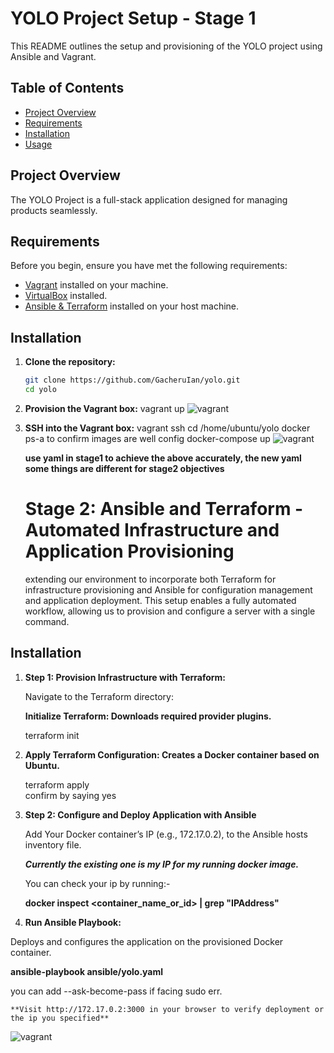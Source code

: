 # YOLO Project Setup - Stage 1

This README outlines the setup and provisioning of the YOLO project using Ansible and Vagrant.

## Table of Contents
- [Project Overview](#project-overview)
- [Requirements](#requirements)
- [Installation](#installation)
- [Usage](#usage)

## Project Overview

The YOLO Project is a full-stack application designed for managing products seamlessly. 

## Requirements

Before you begin, ensure you have met the following requirements:

- [Vagrant](https://www.vagrantup.com/downloads) installed on your machine.
- [VirtualBox](https://www.virtualbox.org/) installed.
- [Ansible &  Terraform](https://www.ansible.com/) installed on your host machine.

## Installation

1. **Clone the repository:**

   ```bash
   git clone https://github.com/GacheruIan/yolo.git
   cd yolo

2. **Provision the Vagrant box:**
   vagrant up
   <img src="./client/src/images/ip31.png" alt="vagrant" />

3. **SSH into the Vagrant box:**
   vagrant ssh
   cd /home/ubuntu/yolo
   docker ps-a to confirm images are well config
   docker-compose up
   <img src="./client/src/images/ip30.png" alt="vagrant" />

   **use yaml in stage1 to achieve the above accurately, the new yaml some things are different for stage2 objectives**



   # Stage 2: Ansible and Terraform - Automated Infrastructure and Application Provisioning

   extending our environment to incorporate both Terraform for infrastructure provisioning and Ansible for configuration management and application deployment. This setup enables a fully automated workflow, allowing us to provision and configure a server with a single command.

## Installation

1. **Step 1: Provision Infrastructure with Terraform:**

   Navigate to the Terraform directory:


   **Initialize Terraform: Downloads required provider plugins.**

   terraform init


2. **Apply Terraform Configuration: Creates a Docker container based on Ubuntu.**

   terraform apply     
   confirm by saying yes


3. **Step 2: Configure and Deploy Application with Ansible**

   Add Your Docker container’s IP (e.g., 172.17.0.2), to the Ansible hosts inventory file.

   <i><b>Currently the existing one is my IP for my running docker image.</i></b>

   You can check your ip by running:-

   **docker inspect <container_name_or_id> | grep "IPAddress"**


4.  **Run Ansible Playbook:**

   Deploys and configures the application on the provisioned Docker container.

   **ansible-playbook ansible/yolo.yaml** 
   
   you can add --ask-become-pass if facing sudo err.


    **Visit http://172.17.0.2:3000 in your browser to verify deployment or the ip you specified**


   <img src="./client/src/images/social_icons/IP33.png" alt="vagrant" />